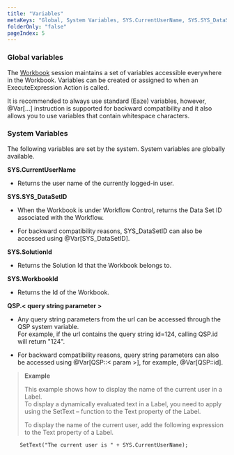 ```yaml
---
title: "Variables"
metaKeys: "Global, System Variables, SYS.CurrentUserName, SYS.SYS_DataSetID, SYS.SolutionId, SYS.WorkbookId, QSP.<query string parameter> "
folderOnly: "false"
pageIndex: 5
---
```



### Global variables

The [Workbook](../../workbooks.md) session maintains a set of variables accessible everywhere in the Workbook. Variables can be created or assigned to when an ExecuteExpression Action is called.

It is recommended to always use standard (Eaze) variables, however, @Var[…] instruction is supported for backward compatibility and it also allows you to use variables that contain whitespace characters.

### System Variables

The following variables are set by the system. System variables are globally available.

**SYS.CurrentUserName**

*	Returns the user name of the currently logged-in user.

**SYS.SYS_DataSetID** 

*	When the Workbook is under Workflow Control, returns the Data Set ID associated with the Workflow.

*	For backward compatibility reasons, SYS_DataSetID can also be accessed using @Var[SYS_DataSetID].

**SYS.SolutionId**

*	Returns the Solution Id that the Workbook belongs to.

**SYS.WorkbookId**

*	Returns the Id of the Workbook.

**QSP.< query string parameter >**

*	Any query string parameters from the url can be accessed through the QSP system variable.  
For example, if the url contains the query string id=124, calling QSP.id will return "124".

*	For backward compatibility reasons, query string parameters can also be accessed using @Var[QSP::< param >], for example, @Var[QSP::id].


>**Example**
>
>This example shows how to display the name of the current user in a Label.  
>To display a dynamically evaluated text in a Label, you need to apply using the SetText – function to the Text property of the Label.
>
>To display the name of the current user, add the following expression to the Text property of a Label.
>
        SetText("The current user is " + SYS.CurrentUserName);




